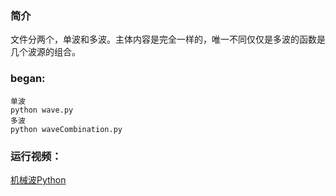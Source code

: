 ### 简介
文件分两个，单波和多波。主体内容是完全一样的，唯一不同仅仅是多波的函数是几个波源的组合。

### began:

```
单波
python wave.py 
多波
python waveCombination.py
```

### 运行视频：
[机械波Python](https://www.bilibili.com/video/BV1YG4y1f7dm/?spm_id_from=333.999.0.0)

